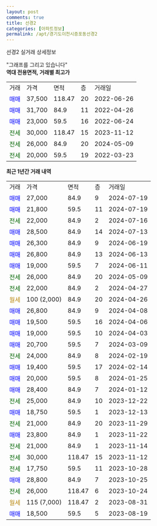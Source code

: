 ```yaml
---
layout: post
comments: true
title: 선경2
categories: [아파트정보]
permalink: /apt/경기도이천시증포동선경2
---
```


선경2 실거래 상세정보

<script type="text/javascript">
  google.charts.load('current', {'packages':['line', 'corechart']});
  google.charts.setOnLoadCallback(drawChart);

  function drawChart() {
    var data = new google.visualization.DataTable();
    data.addColumn('date', '거래일');
    data.addColumn('number', "매매");
    data.addColumn('number', "전세");
    data.addColumn('number', "전매");

    data.addRows([[new Date(Date.parse("2024-07-19")), 27000, null, null], [new Date(Date.parse("2024-07-19")), 21800, null, null], [new Date(Date.parse("2024-07-16")), null, 22000, null], [new Date(Date.parse("2024-07-13")), 28500, null, null], [new Date(Date.parse("2024-06-19")), 26300, null, null], [new Date(Date.parse("2024-06-13")), 26800, null, null], [new Date(Date.parse("2024-06-11")), 19000, null, null], [new Date(Date.parse("2024-05-09")), null, 26000, null], [new Date(Date.parse("2024-04-27")), null, 22000, null], [new Date(Date.parse("2024-04-26")), null, null, null], [new Date(Date.parse("2024-04-08")), 26800, null, null], [new Date(Date.parse("2024-04-06")), 19500, null, null], [new Date(Date.parse("2024-04-03")), 19000, null, null], [new Date(Date.parse("2024-03-09")), 20700, null, null], [new Date(Date.parse("2024-02-19")), null, 24000, null], [new Date(Date.parse("2024-02-14")), 19400, null, null], [new Date(Date.parse("2024-01-25")), 20000, null, null], [new Date(Date.parse("2024-01-12")), 28400, null, null], [new Date(Date.parse("2023-12-22")), null, 25000, null], [new Date(Date.parse("2023-12-13")), 18750, null, null], [new Date(Date.parse("2023-11-29")), null, 21000, null], [new Date(Date.parse("2023-11-22")), 23800, null, null], [new Date(Date.parse("2023-11-14")), null, 21000, null], [new Date(Date.parse("2023-11-12")), null, 30000, null], [new Date(Date.parse("2023-10-28")), null, 17750, null], [new Date(Date.parse("2023-10-25")), 28800, null, null], [new Date(Date.parse("2023-10-24")), null, 26000, null], [new Date(Date.parse("2023-08-31")), null, null, null], [new Date(Date.parse("2023-08-19")), 18500, null, null]]);

    var options = {
      hAxis: {
        format: 'yyyy/MM/dd'
      },    
      lineWidth: 0,
      pointsVisible: true,    
      title: '최근 1년간 유형별 실거래가 분포',
      legend: { position: 'bottom' }
    };

    var formatter = new google.visualization.NumberFormat({pattern:'###,###'} );
    formatter.format(data, 1);
    formatter.format(data, 2);
    
    setTimeout(function() {
        var chart = new google.visualization.LineChart(document.getElementById('columnchart_material'));
        chart.draw(data, (options));
        document.getElementById('loading').style.display = 'none';
    }, 200);
  }
</script>


<div id="loading" style="z-index:20; display: block; margin-left: 0px">"그래프를 그리고 있습니다"</div>
<div id="columnchart_material" style="width: 95%; margin-left: 0px; display: block"></div>
<!-- contents start -->
<b>역대 전용면적, 거래별 최고가</b>
<table class="sortable">
    <tr>
      <td>거래</td>
      <td>가격</td>
      <td>면적</td>
      <td>층</td>
      <td>거래일</td>
    </tr>
        <tr>
          <td><a style="color: blue">매매</a></td>
          <td>37,500</td>
          <td>118.47</td>
          <td>20</td>
          <td>2022-06-26</td>
        </tr>            <tr>
          <td><a style="color: blue">매매</a></td>
          <td>31,700</td>
          <td>84.9</td>
          <td>11</td>
          <td>2022-04-26</td>
        </tr>            <tr>
          <td><a style="color: blue">매매</a></td>
          <td>23,000</td>
          <td>59.5</td>
          <td>16</td>
          <td>2022-06-24</td>
        </tr>        
        <tr>
              <td><a style="color: darkgreen">전세</a></td>
              <td>30,000</td>
              <td>118.47</td>
              <td>15</td>
              <td>2023-11-12</td>
            </tr>            <tr>
              <td><a style="color: darkgreen">전세</a></td>
              <td>26,000</td>
              <td>84.9</td>
              <td>20</td>
              <td>2024-05-09</td>
            </tr>            <tr>
              <td><a style="color: darkgreen">전세</a></td>
              <td>20,000</td>
              <td>59.5</td>
              <td>19</td>
              <td>2022-03-23</td>
            </tr>        
    
</table>

<b>최근 1년간 거래 내역</b>

<table class="sortable">
    <tr>
      <td>거래</td>
      <td>가격</td>
      <td>면적</td>
      <td>층</td>
      <td>거래일</td>
    </tr>
    <tr>
      <td><a style="color: blue">매매</a></td>
      <td>27,000</td>
      <td>84.9</td>
      <td>9</td>
      <td>2024-07-19</td>
    </tr>          <tr>
      <td><a style="color: blue">매매</a></td>
      <td>21,800</td>
      <td>59.5</td>
      <td>11</td>
      <td>2024-07-19</td>
    </tr>          <tr>
      <td><a style="color: darkgreen">전세</a></td>
      <td>22,000</td>
      <td>84.9</td>
      <td>2</td>
      <td>2024-07-16</td>
    </tr>          <tr>
      <td><a style="color: blue">매매</a></td>
      <td>28,500</td>
      <td>84.9</td>
      <td>14</td>
      <td>2024-07-13</td>
    </tr>          <tr>
      <td><a style="color: blue">매매</a></td>
      <td>26,300</td>
      <td>84.9</td>
      <td>9</td>
      <td>2024-06-19</td>
    </tr>          <tr>
      <td><a style="color: blue">매매</a></td>
      <td>26,800</td>
      <td>84.9</td>
      <td>13</td>
      <td>2024-06-13</td>
    </tr>          <tr>
      <td><a style="color: blue">매매</a></td>
      <td>19,000</td>
      <td>59.5</td>
      <td>7</td>
      <td>2024-06-11</td>
    </tr>          <tr>
      <td><a style="color: darkgreen">전세</a></td>
      <td>26,000</td>
      <td>84.9</td>
      <td>20</td>
      <td>2024-05-09</td>
    </tr>          <tr>
      <td><a style="color: darkgreen">전세</a></td>
      <td>22,000</td>
      <td>84.9</td>
      <td>2</td>
      <td>2024-04-27</td>
    </tr>          <tr>
      <td><a style="color: darkgoldenrod">월세</a></td>
      <td>100 (2,000)</td>
      <td>84.9</td>
      <td>20</td>
      <td>2024-04-26</td>
    </tr>          <tr>
      <td><a style="color: blue">매매</a></td>
      <td>26,800</td>
      <td>84.9</td>
      <td>9</td>
      <td>2024-04-08</td>
    </tr>          <tr>
      <td><a style="color: blue">매매</a></td>
      <td>19,500</td>
      <td>59.5</td>
      <td>16</td>
      <td>2024-04-06</td>
    </tr>          <tr>
      <td><a style="color: blue">매매</a></td>
      <td>19,000</td>
      <td>59.5</td>
      <td>10</td>
      <td>2024-04-03</td>
    </tr>          <tr>
      <td><a style="color: blue">매매</a></td>
      <td>20,700</td>
      <td>59.5</td>
      <td>7</td>
      <td>2024-03-09</td>
    </tr>          <tr>
      <td><a style="color: darkgreen">전세</a></td>
      <td>24,000</td>
      <td>84.9</td>
      <td>8</td>
      <td>2024-02-19</td>
    </tr>          <tr>
      <td><a style="color: blue">매매</a></td>
      <td>19,400</td>
      <td>59.5</td>
      <td>17</td>
      <td>2024-02-14</td>
    </tr>          <tr>
      <td><a style="color: blue">매매</a></td>
      <td>20,000</td>
      <td>59.5</td>
      <td>8</td>
      <td>2024-01-25</td>
    </tr>          <tr>
      <td><a style="color: blue">매매</a></td>
      <td>28,400</td>
      <td>84.9</td>
      <td>7</td>
      <td>2024-01-12</td>
    </tr>          <tr>
      <td><a style="color: darkgreen">전세</a></td>
      <td>25,000</td>
      <td>84.9</td>
      <td>10</td>
      <td>2023-12-22</td>
    </tr>          <tr>
      <td><a style="color: blue">매매</a></td>
      <td>18,750</td>
      <td>59.5</td>
      <td>1</td>
      <td>2023-12-13</td>
    </tr>          <tr>
      <td><a style="color: darkgreen">전세</a></td>
      <td>21,000</td>
      <td>84.9</td>
      <td>20</td>
      <td>2023-11-29</td>
    </tr>          <tr>
      <td><a style="color: blue">매매</a></td>
      <td>23,800</td>
      <td>84.9</td>
      <td>1</td>
      <td>2023-11-22</td>
    </tr>          <tr>
      <td><a style="color: darkgreen">전세</a></td>
      <td>21,000</td>
      <td>84.9</td>
      <td>1</td>
      <td>2023-11-14</td>
    </tr>          <tr>
      <td><a style="color: darkgreen">전세</a></td>
      <td>30,000</td>
      <td>118.47</td>
      <td>15</td>
      <td>2023-11-12</td>
    </tr>          <tr>
      <td><a style="color: darkgreen">전세</a></td>
      <td>17,750</td>
      <td>59.5</td>
      <td>11</td>
      <td>2023-10-28</td>
    </tr>          <tr>
      <td><a style="color: blue">매매</a></td>
      <td>28,800</td>
      <td>84.9</td>
      <td>7</td>
      <td>2023-10-25</td>
    </tr>          <tr>
      <td><a style="color: darkgreen">전세</a></td>
      <td>26,000</td>
      <td>118.47</td>
      <td>6</td>
      <td>2023-10-24</td>
    </tr>          <tr>
      <td><a style="color: darkgoldenrod">월세</a></td>
      <td>115 (7,000)</td>
      <td>118.47</td>
      <td>2</td>
      <td>2023-08-31</td>
    </tr>          <tr>
      <td><a style="color: blue">매매</a></td>
      <td>18,500</td>
      <td>59.5</td>
      <td>5</td>
      <td>2023-08-19</td>
    </tr>      </table>
<!-- contents end -->    

